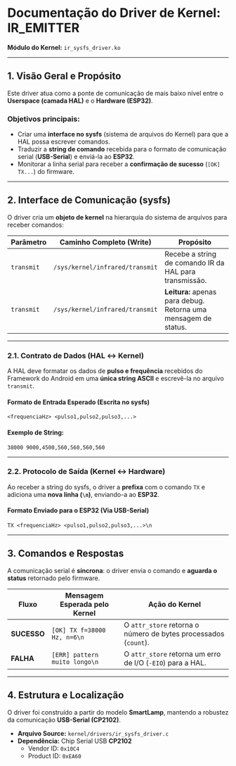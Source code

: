# Documentação do Driver de Kernel: **IR_EMITTER**

**Módulo do Kernel:** `ir_sysfs_driver.ko`  

---

## 1. Visão Geral e Propósito

Este driver atua como a ponte de comunicação de mais baixo nível entre o **Userspace (camada HAL)** e o **Hardware (ESP32)**.

### Objetivos principais:
- Criar uma **interface no sysfs** (sistema de arquivos do Kernel) para que a HAL possa escrever comandos.  
- Traduzir a **string de comando** recebida para o formato de comunicação serial (**USB-Serial**) e enviá-la ao **ESP32**.  
- Monitorar a linha serial para receber a **confirmação de sucesso** (`[OK] TX...`) do firmware.

---

## 2. Interface de Comunicação (sysfs)

O driver cria um **objeto de kernel** na hierarquia do sistema de arquivos para receber comandos:

| Parâmetro  | Caminho Completo (Write)  | Propósito  |
|------------|---------------------------|------------|
| `transmit` | `/sys/kernel/infrared/transmit` | Recebe a string de comando IR da HAL para transmissão. |
| `transmit` | `/sys/kernel/infrared/transmit` | **Leitura:** apenas para debug. Retorna uma mensagem de status. |

---

### 2.1. Contrato de Dados (**HAL ↔ Kernel**)

A HAL deve formatar os dados de **pulso e frequência** recebidos do Framework do Android em uma **única string ASCII** e escrevê-la no arquivo `transmit`.

#### Formato de Entrada Esperado (Escrita no sysfs)
```text
<frequenciaHz> <pulso1,pulso2,pulso3,...>
```

#### Exemplo de String:
```text
38000 9000,4500,560,560,560,560
```

---

### 2.2. Protocolo de Saída (**Kernel ↔ Hardware**)

Ao receber a string do sysfs, o driver a **prefixa** com o comando `TX` e adiciona uma **nova linha (`\n`)**, enviando-a ao **ESP32**.

#### Formato Enviado para o ESP32 (Via USB-Serial)
```text
TX <frequenciaHz> <pulso1,pulso2,pulso3,...>\n
```

---

## 3. Comandos e Respostas

A comunicação serial é **síncrona**: o driver envia o comando e **aguarda o status** retornado pelo firmware.

| Fluxo | Mensagem Esperada pelo Kernel | Ação do Kernel |
|-------|-------------------------------|----------------|
| **SUCESSO** | `[OK] TX f=38000 Hz, n=6\n` | O `attr_store` retorna o número de bytes processados (`count`). |
| **FALHA** | `[ERR] pattern muito longo\n` | O `attr_store` retorna um erro de I/O (`-EIO`) para a HAL. |

---

## 4. Estrutura e Localização

O driver foi construído a partir do modelo **SmartLamp**, mantendo a robustez da comunicação **USB-Serial (CP2102)**.

- **Arquivo Source:** `kernel/drivers/ir_sysfs_driver.c`  
- **Dependência:** Chip Serial USB **CP2102**  
  - Vendor ID: `0x10C4`  
  - Product ID: `0xEA60`
